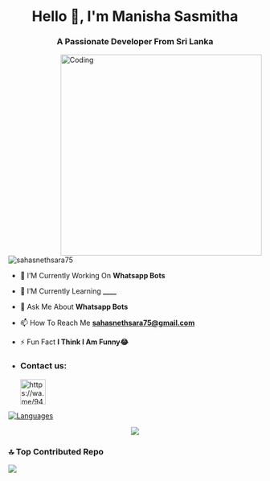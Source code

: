 <h1 align="center">Hello 👋, I'm Manisha Sasmitha </h1>
<h3 align="center">A Passionate Developer From Sri Lanka</h3>
<img align="right" alt="Coding" width="400" src="https://media.tenor.com/rePDfDWO3XoAAAAd/hacking.gif">

<p align="left"> <img src="https://komarev.com/ghpvc/?username=SahasTech22&label=Profile%20views&color=0e75b6&style=flat" alt="sahasnethsara75" /> </p>

- 🔭 I’M Currently Working On **Whatsapp Bots**

- 🌱 I’M Currently Learning **____**

- 💬 Ask Me About **Whatsapp Bots**

- 📫 How To Reach Me **sahasnethsara75@gmail.com**

- ⚡ Fun Fact **I Think I Am Funny😂**

- <h3 align="left">Contact us:</h3><p>   <a href="https://wa.me/94718913389" target="blank"><img align="center" src="https://telegra.ph/file/1448f0458c3c64900f49c.png" alt="https://wa.me/94765527900" height="50" width="50" /></a> 
</p>

<div align="left">
<a href="https://github.com/SahasTech22?tab=languages">
    <img src="https://github-readme-stats.vercel.app/api/top-langs/?username=SahasTech22&theme=highcontrast&layout=compact" alt="Languages">
</a>
  
<p align="center"> <a href="https://github.com/SahasTech22"><img src="https://github-readme-stats.vercel.app/api?username=SahasTech22&theme=algolia&bg_color=DDD9DA00&text_color=00AEFF&show_icons=TRUE&icon_color=00AEFF" > </a> </p>

### 🔝 Top Contributed Repo
![](https://github-contributor-stats.vercel.app/api?username=SahasTech22&limit=5&theme=dark&combine_all_yearly_contributions=true)

